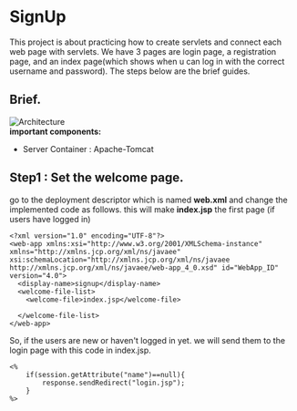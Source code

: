 # SignUp
This project is about practicing how to create servlets and connect each web page with servlets. We have 3 pages are login page, a registration page, and an index page(which shows when u can log in with the correct username and password). The steps below are the brief guides.
## Brief.
![Architecture](https://github.com/caunhach/SignUp/blob/main/arch.png)<br>
<strong>important components: </strong><br>
- Server Container : Apache-Tomcat
## Step1 : Set the welcome page.
go to the deployment descriptor which is named <strong>web.xml</strong> and change the implemented code as follows. this will make <strong>index.jsp</strong> the first page (if users have logged in)
```
<?xml version="1.0" encoding="UTF-8"?>
<web-app xmlns:xsi="http://www.w3.org/2001/XMLSchema-instance" xmlns="http://xmlns.jcp.org/xml/ns/javaee" xsi:schemaLocation="http://xmlns.jcp.org/xml/ns/javaee http://xmlns.jcp.org/xml/ns/javaee/web-app_4_0.xsd" id="WebApp_ID" version="4.0">
  <display-name>signup</display-name>
  <welcome-file-list>
    <welcome-file>index.jsp</welcome-file>
 
  </welcome-file-list>
</web-app>
```
So, if the users are new or haven't logged in yet. we will send them to the login page with this code in index.jsp.
```
<%
	if(session.getAttribute("name")==null){
		response.sendRedirect("login.jsp");
	}
%>
```
